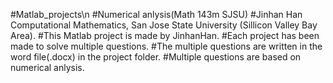 #Matlab_projects\n
#Numerical anlysis(Math 143m SJSU)
#Jinhan Han Computational Mathematics, San Jose State University (Sillicon Valley Bay Area).
#This Matlab project is made by JinhanHan.
#Each project has been made to solve multiple questions.
#The multiple questions are written in the word file(.docx) in the project folder.
#Multiple questions are based on numerical anlysis.

